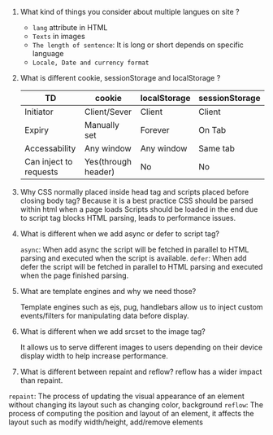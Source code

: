 1. What kind of things you consider about multiple langues on site ?
   * `lang` attribute in HTML
   * `Texts` in images
   * `The length of sentence`: It is long or short depends on specific language
   * `Locale, Date and currency format`

2. What is different cookie, sessionStorage and localStorage ?

    TD | cookie | localStorage | sessionStorage
    ---|--------|--------------|---------------
    Initiator | Client/Sever | Client | Client
    Expiry | Manually set | Forever |  On Tab
    Accessability | Any window | Any window | Same tab
    Can inject to requests | Yes(through header) | No | No

3. Why CSS normally placed inside head tag and scripts placed before closing body tag?
    Because it is a best practice 
    CSS should be parsed within html when a page loads
    Scripts should be loaded in the end due to script tag blocks HTML parsing, leads to performance issues.

4. What is different when we add async or defer to script tag?

    `async`: When add async the script will be fetched in parallel to HTML parsing and executed when the script is available.
    `defer`: When add defer the script will be fetched in parallel to HTML parsing and executed when the page finished parsing.

5. What are template engines and why we need those?

    Template engines such as ejs, pug, handlebars allow us to inject custom events/filters for manipulating data before display.

6. What is different when we add srcset to the image tag?

    It allows us to serve different images to users depending on their device display width to help increase performance.
7. What is different between repaint and reflow? reflow has a wider impact than repaint.

`repaint`: The process of updating the visual appearance of an element without changing its layout such as changing color, background
`reflow`: The process of computing the position and layout of an element, it affects the layout such as  modify width/height, add/remove elements
